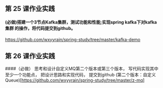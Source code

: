 ## 第 25 课作业实践
#### (必做)搭建一个3节点Kafka集群，测试功能和性能;实现spring kafka下对kafka集群 的操作，将代码提交到github。
https://github.com/wxyyrain/spring-study/tree/master/kafka-demo

## 第 26 课作业实践
####（必做） 思考和设计自定义MQ第二个版本或第三个版本， 写代码实现其中至少一个功能点， 把设计思路和实现代码， 提交到github
(第二个版本：自定义Queue)[https://github.com/wxyyrain/spring-study/tree/master/z-mq]
